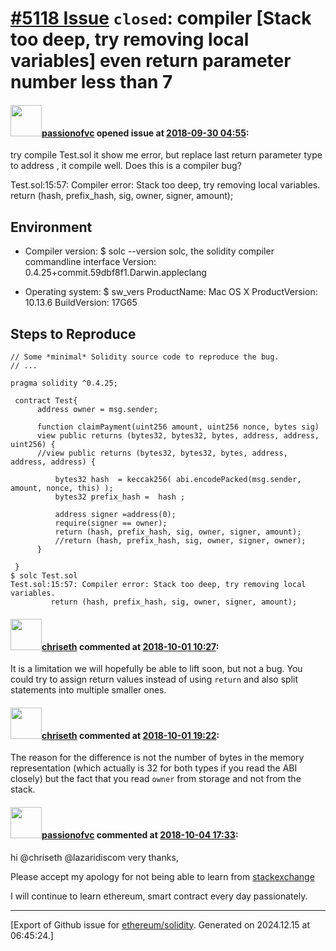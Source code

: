 # [\#5118 Issue](https://github.com/ethereum/solidity/issues/5118) `closed`: compiler [Stack too deep, try removing local variables] even return parameter number less than 7

#### <img src="https://avatars.githubusercontent.com/u/23724965?v=4" width="50">[passionofvc](https://github.com/passionofvc) opened issue at [2018-09-30 04:55](https://github.com/ethereum/solidity/issues/5118):

try compile Test.sol it show me error, but replace last return parameter type to address , it compile well.
Does this is a compiler bug?
 
Test.sol:15:57: Compiler error: Stack too deep, try removing local variables.
         return (hash, prefix_hash, sig, owner, signer, amount);

## Environment

- Compiler version:
$ solc --version
solc, the solidity compiler commandline interface
Version: 0.4.25+commit.59dbf8f1.Darwin.appleclang

- Operating system:
$ sw_vers
ProductName:	Mac OS X
ProductVersion:	10.13.6
BuildVersion:	17G65

## Steps to Reproduce

```
// Some *minimal* Solidity source code to reproduce the bug.
// ...

pragma solidity ^0.4.25;
 
 contract Test{
      address owner = msg.sender;
 
      function claimPayment(uint256 amount, uint256 nonce, bytes sig)
      view public returns (bytes32, bytes32, bytes, address, address, uint256) {
      //view public returns (bytes32, bytes32, bytes, address, address, address) {
 
          bytes32 hash  = keccak256( abi.encodePacked(msg.sender, amount, nonce, this) );
          bytes32 prefix_hash =  hash ;
 
          address signer =address(0);
          require(signer == owner);
          return (hash, prefix_hash, sig, owner, signer, amount);
          //return (hash, prefix_hash, sig, owner, signer, owner);
      }
 
 }
$ solc Test.sol 
Test.sol:15:57: Compiler error: Stack too deep, try removing local variables.
         return (hash, prefix_hash, sig, owner, signer, amount);
```


#### <img src="https://avatars.githubusercontent.com/u/9073706?v=4" width="50">[chriseth](https://github.com/chriseth) commented at [2018-10-01 10:27](https://github.com/ethereum/solidity/issues/5118#issuecomment-425860085):

It is a limitation we will hopefully be able to lift soon, but not a bug. You could try to assign return values instead of using `return` and also split statements into multiple smaller ones.

#### <img src="https://avatars.githubusercontent.com/u/9073706?v=4" width="50">[chriseth](https://github.com/chriseth) commented at [2018-10-01 19:22](https://github.com/ethereum/solidity/issues/5118#issuecomment-426030747):

The reason for the difference is not the number of bytes in the memory representation (which actually is 32 for both types if you read the ABI closely) but the fact that you read `owner` from storage and not from the stack.

#### <img src="https://avatars.githubusercontent.com/u/23724965?v=4" width="50">[passionofvc](https://github.com/passionofvc) commented at [2018-10-04 17:33](https://github.com/ethereum/solidity/issues/5118#issuecomment-427105082):

hi @chriseth @lazaridiscom 
very thanks,

Please accept my apology for not being able to learn from 
[stackexchange](https://ethereum.stackexchange.com/questions/)

I will continue to learn ethereum, smart contract every day passionately.


-------------------------------------------------------------------------------



[Export of Github issue for [ethereum/solidity](https://github.com/ethereum/solidity). Generated on 2024.12.15 at 06:45:24.]
